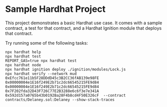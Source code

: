 # Sample Hardhat Project

This project demonstrates a basic Hardhat use case. It comes with a sample contract, a test for that contract, and a Hardhat Ignition module that deploys that contract.

Try running some of the following tasks:

```shell
npx hardhat help
npx hardhat test
REPORT_GAS=true npx hardhat test
npx hardhat node
npx hardhat ignition deploy ./ignition/modules/Lock.js
npx hardhat verify --network mud 0xEfcc761e11b5F28DDdD45c3B2CC36fAB139e98FE 0x00000004e1E16f249E2b71c2dc66545215FE9d84 0x00000004e1E16f249E2b71c2dc66545215FE9d84 0x7F202fda32D43F726C77E2B3288e6c6f3e7e341A 0x592d157a0765b43b0192Ba28F4b8cd4F50E326cF  --contract contracts/Delaney.sol:Delaney --show-stack-traces 
```
